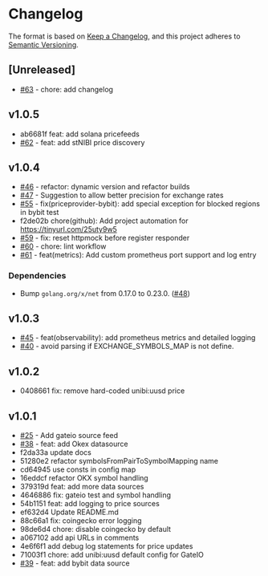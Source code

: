 <!--
Guiding Principles:

Changelogs are for humans, not machines.
There should be an entry for every single version.
The same types of changes should be grouped.
Versions and sections should be linkable.
The latest version comes first.
The release date of each version is displayed.
Mention whether you follow Semantic Versioning.

Usage:

Change log entries are to be added to the Unreleased section under the
appropriate stanza (see below). Each entry should ideally include a tag and
the Github issue reference in the following format:

* (<tag>) \#<issue-number> message

The issue numbers will later be link-ified during the release process so you do
not have to worry about including a link manually, but you can if you wish.

Types of changes (Stanzas):

"Features" for new features.
"Improvements" for changes in existing functionality.
"Deprecated" for soon-to-be removed features.
"Bug Fixes" for any bug fixes.
"API Breaking" for breaking CLI commands and REST routes used by end-users.
"State Machine Breaking" for any changes that result in a different AppState given same genesisState and txList.
Ref: https://keepachangelog.com/en/1.0.0/
-->


# Changelog

The format is based on [Keep a Changelog](https://keepachangelog.com/en/1.0.0/),
and this project adheres to [Semantic Versioning](https://semver.org/spec/v2.0.0.html).

## [Unreleased]

- [#63](https://github.com/NibiruChain/pricefeeder/pull/63) - chore: add changelog

## v1.0.5

- ab6681f feat: add solana pricefeeds
- [#62](https://github.com/NibiruChain/pricefeeder/pull/62) - feat: add stNIBI price discovery

## v1.0.4

- [#46](https://github.com/NibiruChain/pricefeeder/pull/46) - refactor: dynamic version and refactor builds
- [#47](https://github.com/NibiruChain/pricefeeder/pull/47) - Suggestion to allow better precision for exchange rates
- [#55](https://github.com/NibiruChain/pricefeeder/pull/55) - fix(priceprovider-bybit): add special exception for blocked regions in bybit test 
- f2de02b chore(github): Add project automation for https://tinyurl.com/25uty9w5
- [#59](https://github.com/NibiruChain/pricefeeder/pull/59) - fix: reset httpmock before register responder
- [#60](https://github.com/NibiruChain/pricefeeder/pull/60) - chore: lint workflow
- [#61](https://github.com/NibiruChain/pricefeeder/pull/61) - feat(metrics): Add custom prometheus port support and log entry

### Dependencies

- Bump `golang.org/x/net` from 0.17.0 to 0.23.0. ([#48](https://github.com/NibiruChain/pricefeeder/pull/48))

## v1.0.3

- [#45](https://github.com/NibiruChain/pricefeeder/pull/45) - feat(observability): add prometheus metrics and detailed logging 
- [#40](https://github.com/NibiruChain/pricefeeder/pull/40) - avoid parsing if EXCHANGE_SYMBOLS_MAP is not define.

## v1.0.2

- 0408661 fix: remove hard-coded unibi:uusd price

## v1.0.1

- [#25](https://github.com/NibiruChain/pricefeeder/pull/25) - Add gateio source feed
- [#38](https://github.com/NibiruChain/pricefeeder/pull/38) - feat: add Okex datasource
- f2da33a update docs
- 51280e2 refactor symbolsFromPairToSymbolMapping name
- cd64945 use consts in config map
- 16eddcf refactor OKX symbol handling
- 379319d feat: add more data sources
- 4646886 fix: gateio test and symbol handling
- 54b1151 feat: add logging to price sources
- ef632d4 Update README.md
- 88c66a1 fix: coingecko error logging
- 98de6d4 chore: disable coingecko by default
- a067102 add api URLs in comments
- 4e6f6f1 add debug log statements for price updates
- 71003f1 chore: add unibi:uusd default config for GateIO
- [#39](https://github.com/NibiruChain/pricefeeder/pull/39) - feat: add bybit data source